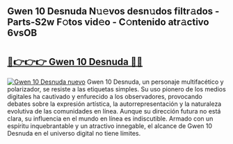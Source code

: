 ## Gwen 10 Desnuda N𝚞𝚎vos desn𝚞dos filtr𝚊dos - Parts-S2w F𝚘tos vid𝚎o - C𝚘ntenido atr𝚊ctivo 6vsOB

# <h2><a href="http://mb7yc4.tromn.icu/?c=Gwen+10+Desnuda">🔗👉👉👉 Gwen 10 Desnuda 🔗🔗</a></h2>

[![Gwen 10 Desnuda nuevo](https://i.imgur.com/pEAQMta.gif)](http://mb7yc4.tromn.icu/?c=Gwen+10+Desnuda)
Gwen 10 Desnuda, un personaje multifacético y polarizador, se resiste a las etiquetas simples. Su uso pionero de los medios digitales ha cautivado y enfurecido a los observadores, provocando debates sobre la expresión artística, la autorrepresentación y la naturaleza evolutiva de las comunidades en línea. Aunque su dirección futura no está clara, su influencia en el mundo en línea es indiscutible. Armado con un espíritu inquebrantable y un atractivo innegable, el alcance de Gwen 10 Desnuda en el universo digital no tiene límites.
